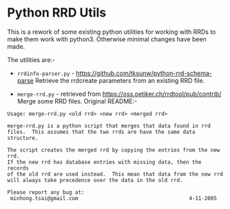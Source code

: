 # Python RRD Utils

This is a rework of some existing python utilities for working with RRDs to
make them work with python3.  Otherwise minimal changes have been made.

The utilities are:-

- `rrdinfo-parser.py` - https://github.com/tksunw/python-rrd-schema-parse
  Retrieve the rrdcreate parameters from an existing RRD file.

- `merge-rrd.py` - retrieved from https://oss.oetiker.ch/rrdtool/pub/contrib/
  Merge some RRD files.  Original README:-

```
Usage: merge-rrd.py <old rrd> <new rrd> <merged rrd>

merge-rrd.py is a python script that merges that data found in rrd
files.  This assumes that the two rrds are have the same data structure.

The script creates the merged rrd by copying the entries from the new rrd.
If the new rrd has database entries with missing data, then the records
of the old rrd are used instead.  This mean that data from the new rrd
will always take precedence over the data in the old rrd.

Please report any bug at:
 minhong.tsai@gmail.com                                    4-11-2005
```
